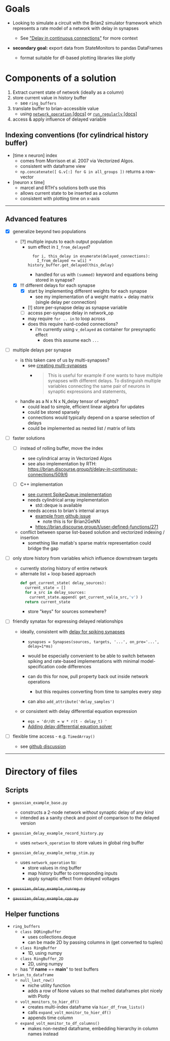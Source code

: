 # Goals


- Looking to simulate a circuit with the Brian2 simulator framework which represents a rate model of a network with delay in synapses
  - See ["Delay in continuous connections"](https://brian.discourse.group/t/delay-in-continuous-connections/509) for more context

- **secondary goal:** export data from StateMonitors to pandas DataFrames
  - format suitable for df-based plotting libraries like plotly
  
# Components of a solution
1. Extract current state of network (ideally as a column) 
1. store current value in history buffer
    - see `ring_buffers`
2. translate buffer to brian-accessible value
    - using [`network_operation` [docs]](https://brian2.readthedocs.io/en/stable/reference/brian2.core.operations.network_operation.html) or [`run_regularly` [docs]](https://brian2.readthedocs.io/en/stable/reference/brian2.core.operations.network_operation.html)
3. access & apply influence of delayed variable

## Indexing conventions (for cylindrical history buffer)
- [time x neuron] index
  - comes from Morrison et al. 2007 via Vectorized Algos.
  - consistent with dataframe view 
  - `np.concatenate([ G.v[:] for G in all_groups ])` returns a row-vector
- [neuron x time] 
  - marcel and RTH's solutions both use this
  - allows current state to be inserted as a column 
  - consistent with plotting time on x-axis 
---
## Advanced features 
- [x] generalize beyond two populations 
  - [?] multiple inputs to each output population 
    - sum effect in `I_from_delayed`?
      ```
        for i, this_delay in enumerate(delayed_connections):
          I_from_delayed += w[i] * history_buffer.get_delayed(this_delay)
      ```
      - handled for us with `(summed)` keyword and equations being stored in synapse?
      
  - [x] !!! different delays for each synapse 
    - [x] start by implementing different weights for each synapse 
      - see my implementation of a weight matrix + delay matrix (single delay per connection)
      
    - [!] store per-synapse delay as synapse variable 
    - [ ] access per-synapse delay in network_op
    - may require `for .. in` to loop across 
    - does this require hard-coded connections?
      - i'm currently using `v_delayed` as container for presynaptic effect 
         - does this assume each `...`
  
- [ ] multiple delays per synapse 
  - is this taken care of us by multi-synapses?
    - see [creating multi-synapses](https://brian2.readthedocs.io/en/stable/user/synapses.html#creating-multi-synapses)
      - > This is useful for example if one wants to have multiple synapses with different delays. To distinguish multiple variables connecting the same pair of neurons in synaptic expressions and statements,
  - handle as a N x N x N_delay tensor of weights?
    - could lead to simple, efficient linear algebra for updates
    - could be stored sparsely
    - connections would typically depend on a sparse selection of delays
    - could be implemented as nested list / matrix of lists 
    
- [ ] faster solutions 
  - [ ] instead of rolling buffer, move the index
    - see cylindrical array in Vectorized Algos
    - see also implementation by RTH: https://brian.discourse.group/t/delay-in-continuous-connections/509/6

  - [ ] C++ implementation
    - [see current SpikeQueue implementation](https://github.com/brian-team/brian2/blob/master/brian2/synapses/cspikequeue.cpp)
    - needs cylindrical array implementation 
      - std::deque is available
    - needs access to brian's internal arrays 
      - [example from github issue](https://github.com/brian-team/brian2genn/issues/123#issuecomment-720425213)   
        - note this is for Brian2GeNN
      - https://brian.discourse.group/t/user-defined-functions/271
  - conflict between sparse list-based solution and vectorized indexing / insertion
    - something like matlab's sparse matrix representation could bridge the gap

- [ ] only store history from variables which influence downstream targets
  - currently storing history of entire network
  - alternate list + loop based approach
    ```python
    def get_current_state( delay_sources):
      current_state = []
      for a_src in delay_sources:
        current_state.append( get_current_val(a_src,'v') )
      return current_state 
    ```
    - store "keys" for sources somewhere?
    
- [ ] friendly synatax for expressing delayed relationships 
  - ideally, consistent with [delay for spiking synapses](https://brian2.readthedocs.io/en/stable/user/synapses.html#delays)
    - `synapses = Synapses(sources, targets, '...', on_pre='...', delay=1*ms)`
    - would be especially convenient to be able to switch between spiking and rate-based implementations with minimal model-specification code differences
    
    - can do this for now, pull property back out inside network operations 
      - but this requires converting from time to samples every step 
    - can also `add_attribute('delay_samples')` 
    
  - or consistent with delay differential equation expression
    - `eqs = 'dr/dt = w * r(t - delay_t) '`
    - [Adding delay differential equation solver](https://brian.discourse.group/t/adding-delay-differential-equation-solver/191)
- [ ] flexible time access - e.g. `TimedArray()`
  - see [github discussion](https://github.com/brian-team/brian2/issues/467#issuecomment-119234615)

---
# Directory of files
## Scripts
- `gaussian_example_base.py`
  - constructs a 2-node network *without* synaptic delay of any kind
  - intended as a sanity check and point of comparison to the delayed version
  
- `gaussian_delay_example_record_history.py`
  - uses `network_operation` to store values in global ring buffer

- `gaussian_delay_example_netop_stim.py`
  - uses `network_operation` to:
    - store values in ring buffer 
    - map history buffer to corresponding inputs 
    - apply synaptic effect from delayed voltages
  
- ~~`gaussian_delay_example_runreg.py`~~
- ~~`gaussian_delay_example_cpp.py`~~

## Helper functions 
- `ring_buffers`
  - `class DQRingBuffer`
    - uses collections.deque 
    - can be made 2D by passing columns in (get converted to tuples)
  - `class RingBuffer` 
    - 1D, using numpy
  - `class RingBuffer_2D`
    - 2D, using numpy
  - has "if __name__ == __main__" to test buffers
- `brian_to_dataframe`
  - `null_last_row()`
    - niche utility function 
    - adds a row of None values so that melted dataframes plot nicely with Plotly
  - `volt_monitors_to_hier_df()`
    - creates multi-index dataframe via `hier_df_from_lists()`
    - calls `expand_volt_monitor_to_hier_df()`
    - appends time column
  - `expand_volt_monitor_to_df_columns()`
    - makes non-nested dataframe, embedding hierarchy in column names instead

    